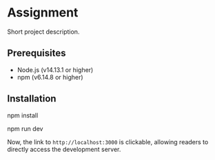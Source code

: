 # Assignment

Short project description.

## Prerequisites

- Node.js (v14.13.1 or higher)
- npm (v6.14.8 or higher)

## Installation

npm install

npm run dev

Now, the link to `http://localhost:3000` is clickable, allowing readers to directly access the development server.
